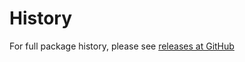 History
=========
For full package history, please see [releases at GitHub](https://github.com/VeliovGroup/Meteor-logger-file/releases)